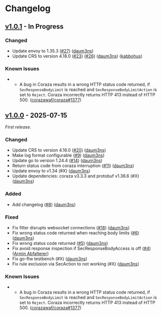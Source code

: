 # Changelog

## [v1.0.1] - In Progress

### Changed
- Update envoy to 1.35.3 ([#27](https://github.com/united-security-providers/coraza-envoy-go-filter/issues/27)) ([daum3ns](https://github.com/daum3ns))
- Update CRS to version 4.18.0 ([#23](https://github.com/united-security-providers/coraza-envoy-go-filter/issues/23)) ([#26](https://github.com/united-security-providers/coraza-envoy-go-filter/issues/26)) ([daum3ns](https://github.com/daum3ns)) ([kabbohus](https://github.com/HusseinKabbout))

### Known Issues
- - A bug in Coraza results in a wrong HTTP status code returned, if `SecResponseBodyLimit` is reached and `SecResponseBodyLimitAction` is set to `Reject`. Coraza incorrectly returns HTTP 413 instead of HTTP 500. ([corazawaf/coraza#1377](https://github.com/corazawaf/coraza/issues/1377))

## [v1.0.0] - 2025-07-15

_First release._

### Changed
- Update CRS to version 4.16.0 ([#20](https://github.com/united-security-providers/coraza-envoy-go-filter/issues/20)) ([daum3ns](https://github.com/daum3ns))
- Make log format configurable ([#9](https://github.com/united-security-providers/coraza-envoy-go-filter/issues/9)) ([daum3ns](https://github.com/daum3ns))
- Update go to version 1.24.4 ([#14](https://github.com/united-security-providers/coraza-envoy-go-filter/pull/14)) ([daum3ns](https://github.com/daum3ns))
- Return status code from coraza interruption ([#11](https://github.com/united-security-providers/coraza-envoy-go-filter/issues/11)) ([daum3ns](https://github.com/daum3ns))
- Update envoy to v1.34 (#X) ([daum3ns](https://github.com/daum3ns))
- Update dependencies: coraza v3.3.3 and protobuf v1.36.6 (#X) ([daum3ns](https://github.com/daum3ns))


### Added
- Add changelog ([#8](https://github.com/united-security-providers/coraza-envoy-go-filter/issues/8)) ([daum3ns](https://github.com/daum3ns))

### Fixed
- Fix filter disrupts websocket connections ([#18](https://github.com/united-security-providers/coraza-envoy-go-filter/issues/18)) ([daum3ns](https://github.com/daum3ns))
- Fix wrong status code returned when reaching body limits ([#6](https://github.com/united-security-providers/coraza-envoy-go-filter/issues/6)) ([daum3ns](https://github.com/daum3ns))
- Fix wrong status code returned ([#5](https://github.com/united-security-providers/coraza-envoy-go-filter/pull/5)) ([daum3ns](https://github.com/daum3ns)) 
- Fix avoid response inspection if SecResponseBodyAccess is off ([#4](https://github.com/united-security-providers/coraza-envoy-go-filter/pull/4/)) ([Armin Abfalterer](https://github.com/arminabf))
- Fix go-ftw testbench (#X) ([daum3ns](https://github.com/daum3ns))
- Fix rule exclusion via SecAction to not working (#X) ([daum3ns](https://github.com/daum3ns))

### Known Issues
- - A bug in Coraza results in a wrong HTTP status code returned, if `SecResponseBodyLimit` is reached and `SecResponseBodyLimitAction` is set to `Reject`. Coraza incorrectly returns HTTP 413 instead of HTTP 500. ([corazawaf/coraza#1377](https://github.com/corazawaf/coraza/issues/1377))

[v1.0.1]: https://github.com/united-security-providers/coraza-envoy-go-filter/releases/tag/v1.0.1
[v1.0.0]: https://github.com/united-security-providers/coraza-envoy-go-filter/releases/tag/v1.0.0

